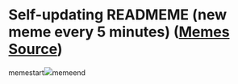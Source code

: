 # Self-updating READMEME (new meme every 5 minutes) ([Memes Source](https://bramses.notion.site/a49c1e962b7646879176ac3b327b6533?v=4d1eda54b170483cb03a40f257231764))

memestart![](https://www.notion.so/image/https%3A%2F%2Fs3-us-west-2.amazonaws.com%2Fsecure.notion-static.com%2F9a957e5e-1a22-4d3d-9c7e-7d6c50c49bcf%2F46AB0DA1-064F-4B62-8202-2664FF08887A.png?table=block&id=e632e24d-afb3-47f3-869d-7ab5e253f61a&cache=v2)memeend

